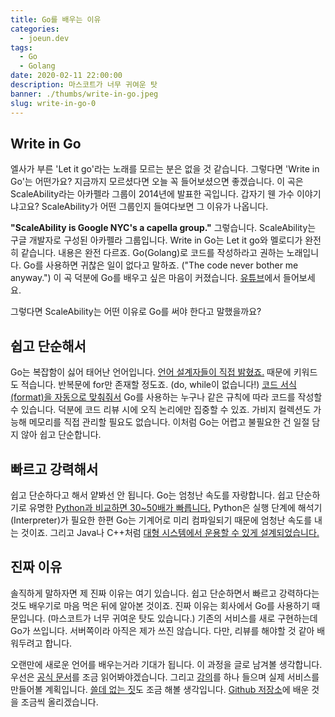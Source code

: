 ```yaml
---
title: Go를 배우는 이유
categories:
  - joeun.dev
tags:
  - Go
  - Golang
date: 2020-02-11 22:00:00
description: 마스코트가 너무 귀여운 탓
banner: ./thumbs/write-in-go.jpeg
slug: write-in-go-0
---
```


## Write in Go

엘사가 부른 'Let it go'라는 노래를 모르는 분은 없을 것 같습니다. 그렇다면 'Write in Go'는 어떤가요? 지금까지 모르셨다면 오늘 꼭 들어보셨으면 좋겠습니다. 이 곡은 ScaleAbility라는 아카펠라 그룹이 2014년에 발표한 곡입니다. 갑자기 웬 가수 이야기냐고요? ScaleAbility가 어떤 그룹인지 들여다보면 그 이유가 나옵니다.

**"ScaleAbility is Google NYC's a capella group."** 그렇습니다. ScaleAbility는 구글 개발자로 구성된 아카펠라 그룹입니다. Write in Go는 Let it go와 멜로디가 완전히 같습니다. 내용은 완전 다르죠. Go(Golang)로 코드를 작성하라고 권하는 노래입니다. Go를 사용하면 귀찮은 일이 없다고 말하죠. ("The code never bother me anyway.") 이 곡 덕분에 Go를 배우고 싶은 마음이 커졌습니다. [유튜브](https://www.youtube.com/watch?v=LJvEIjRBSDA)에서 들어보세요.

그렇다면 ScaleAbility는 어떤 이유로 Go를 써야 한다고 말했을까요?

## 쉽고 단순해서

Go는 복잡함이 싫어 태어난 언어입니다. [언어 설계자들이 직접 밝혔죠.](https://web.archive.org/web/20140313072938/http://www.drdobbs.com/open-source/interview-with-ken-thompson/229502480) 때문에 키워드도 적습니다. 반복문에 for만 존재할 정도죠. (do, while이 없습니다!) [코드 서식(format)을 자동으로 맞춰줘서](https://golang.org/doc/effective_go.html#formatting) Go를 사용하는 누구나 같은 규칙에 따라 코드를 작성할 수 있습니다. 덕분에 코드 리뷰 시에 오직 논리에만 집중할 수 있죠. 가비지 컬렉션도 가능해 메모리를 직접 관리할 필요도 없습니다. 이처럼 Go는 어렵고 불필요한 건 일절 담지 않아 쉽고 단순합니다.

## 빠르고 강력해서

쉽고 단순하다고 해서 얕봐선 안 됩니다. Go는 엄청난 속도를 자랑합니다. 쉽고 단순하기로 유명한 [Python과 비교하면 30~50배가 빠릅니다.](https://www.edureka.co/blog/golang-vs-python/#perf) Python은 실행 단계에 해석기(Interpreter)가 필요한 한편 Go는 기계어로 미리 컴파일되기 때문에 엄청난 속도를 내는 것이죠. 그리고 Java나 C++처럼 [대형 시스템에서 운용할 수 있게 설계되었습니다.](https://youtu.be/7VcArS4Wpqk?t=575)

## 진짜 이유

솔직하게 말하자면 제 진짜 이유는 여기 있습니다. 쉽고 단순하면서 빠르고 강력하다는 것도 배우기로 마음 먹은 뒤에 알아본 것이죠. 진짜 이유는 회사에서 Go를 사용하기 때문입니다. (마스코트가 너무 귀여운 탓도 있습니다.) 기존의 서비스를 새로 구현하는데 Go가 쓰입니다. 서버쪽이라 아직은 제가 쓰진 않습니다. 다만, 리뷰를 해야할 것 같아 배워두려고 합니다.

오랜만에 새로운 언어를 배우는거라 기대가 됩니다. 이 과정을 글로 남겨볼 생각합니다. 우선은 [공식 문서](https://golang.org/doc/)를 조금 읽어봐야겠습니다. 그리고 [강의](https://academy.nomadcoders.co/p/go-for-beginners)를 하나 들으며 실제 서비스를 만들어볼 계획입니다. [쓸데 없는 짓](https://github.com/golang/go/wiki/WebAssembly)도 조금 해볼 생각입니다. [Github 저장소](https://github.com/joeunha/write-in-go)에 배운 것을 조금씩 올리겠습니다.
